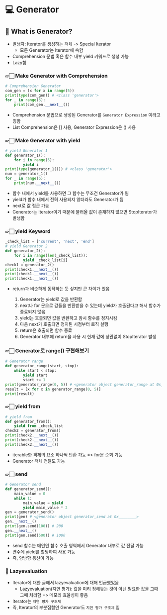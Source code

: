 # 💻 Generator

## 🤔 What is Generator?

- 발생자: Iterator를 생성하는 객체 -> Special Iterator
  - 모든 Generator는 Iterator에 속함
- Comprehension 문법 혹은 함수 내부 yield 키워드로 생성 가능
- Lazy함
  
### 👉🏻 Make Generator with Comprehension

```python
# Comprehension Generator
com_gen = (x for x in range(5))
print(type(com_gen)) # <class 'generator'>
for _ in range(5):
    print(com_gen.__next__())
```

- Comprehension 문법으로 생성된 Generator를 `Generator Expression` 이라고 칭함
- List Comprehension은 [] 사용, Generator Expression은 () 사용

### 👉🏻 Make Generator with yield

```python
# yield Generator 1
def generator_1():
    for i in range(5):
        yield i
print(type(generator_1())) # <class 'generator'>
num = generator_1()
for _ in range(5):
    print(num.__next__())
```

- 함수 내에서 yield를 사용하면 그 함수는 무조건 Generator가 됨
- yield가 함수 내에서 전혀 사용되지 않더라도 Generator가 됨
- next로 값 접근 가능
- Generator는 Iterator이기 때문에 불러올 값이 존재하지 않으면 StopIterator가 발생함

### 👉🏻 yield Keyword

```python
_check_list = ['current', 'next', 'end']
# yield Generator 2
def generator_2():
    for i in range(len(_check_list)):
        yield _check_list[i]
check1 = generator_2()
print(check1.__next__())
print(check1.__next__())
print(check1.__next__())
```

- return과 비슷하게 동작하는 듯 싶지만 큰 차이가 있음

  1. Generator는 yield로 값을 반환함
  2. next나 for 문으로 값들을 반환받을 수 있는데 yield가 호출된다고 해서 함수가 종료되지 않음
  3. yield는 호출되면 값을 반환하고 잠시 함수를 정지시킴
  4. 다음 next가 호출되면 정지된 시점부터 로직 실행
  5. return은 호출되면 함수 종료
  6. Generator 내부에 return을 사용 시 현재 값에 상관없이 StopIterator 발생

### 👉🏻 Generator로 range() 구현해보기

```python
# Generator range
def generator_range(start, stop):
    while start < stop:
        yield start
        start += 1
print(generator_range(0, 5)) # <generator object generator_range at 0x________>
result = [x for x in generator_range(0, 5)]
print(result)
```

### 👉🏻 yield from

```python
# yield from
def generator_from():
    yield from _check_list
check2 = generator_from()
print(check2.__next__())
print(check2.__next__())
print(check2.__next__())
```

- iterable한 객체의 요소 하나씩 반환 가능 => for문 순회 기능
- Generator 객체 전달도 가능

### 👉🏻 send

```python
# Generator send
def generator_send():
    main_value = 0
    while 1:
        main_value = yield
        yield main_value * 2
gen = generator_send()
print(gen) # <generator object generator_send at 0x________>
gen.__next__()
print(gen.send(100)) # 200
gen.__next__()
print(gen.send(500)) # 1000
```

- send 함수는 메인인 함수 호출 영역에서 Generator 내부로 값 전달 가능
- 변수에 yield를 할당하여 사용 가능
- 즉, 양방향 통신이 가능

### 💯 **Lazyevaluation**

- Iterator에 대한 글에서 lazyevaluation에 대해 언급했었음
  - Lazyevaluation(지연 평가): 값을 미리 정해놓는 것이 아닌 필요한 값을 그때그때 처리함 => 메모리 효율성이 좋음
- Iterator는 `지연 평가 구조체`
- 즉, Iterator의 부분집합인 Generator도 `지연 평가 구조체` 임